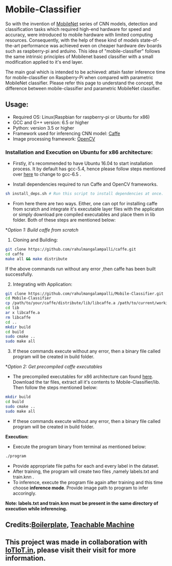 # Mobile-Classifier

So with the invention of [MobileNet](https://arxiv.org/pdf/1704.04861.pdf) series of CNN models, detection and classification tasks which required high-end hardware for speed and accuracy, were introduced to mobile hardware with limited computing resources. Consequently, with the help of these kind of models state-of-the-art performance was achieved even on cheaper hardware dev boards such as raspberry-pi and arduino. This idea of "mobile-classifier" follows the same intrinsic principles of Mobilenet based classifier with a small modification applied to it's end layer.  

The main goal which is intended to be achieved: attain faster inference time for mobile-classifier on Raspberry-Pi when compared with parametric MobileNet classifier. Please refer this page to understand the concept, the difference between mobile-classifier and parametric MobileNet classifier.

## Usage:

* Required OS: Linux(Raspbian for raspberry-pi or Ubuntu for x86)
* GCC and G++ version: 6.5 or higher
* Python: version 3.5 or higher
* Framework used for inferencing CNN model: [Caffe](https://caffe.berkeleyvision.org/)
* Image processing framework: [OpenCV](https://github.com/opencv/opencv)

### Installation and Execution on Ubuntu for x86 architecture:

* Firstly, it's recommended to have Ubuntu 16.04 to start installation process. It by default has gcc-5.4, hence please follow steps mentioned over [here](https://gist.github.com/zuyu/7d5682a5c75282c596449758d21db5ed) to change to gcc-6.5 .

* Install dependencies required to run Caffe and OpenCV frameworks.
```bash
sh install_deps.sh # Run this script to install dependencies at once.
```
* From here there are two ways. Either, one can opt for installing caffe from scratch and integrate it's executable layer files with the applicaton or simply download pre compiled executables and place them in lib folder. Both of these steps are mentioned below:

**Option 1: Build caffe from scratch*

1. Cloning and Building:
```bash
git clone https://github.com/rahulmangalampalli/caffe.git
cd caffe
make all && make distribute
```
If the above commands run without any error ,then caffe has been built successfully.

2. Integrating with Application:

```bash
git clone https://github.com/rahulmangalampalli/Mobile-Classifier.git
cd Mobile-Classifier
cp /path/to/your/caffe/distribute/lib/libcaffe.a /path/to/current/working/directory/lib
cd lib
ar x libcaffe.a
rm libcaffe
cd ..
mkdir build
cd build
sudo cmake ..
sudo make all
```
3. If these commands execute without any error, then a binary file called program will be created in build folder.

**Option 2: Get precompiled caffe executables*

* The precompiled executables for x86 architecture can found [here](https://drive.google.com/file/d/1Pa9fW72Qj0DTmq7w0O2hUxsfW1YgZBz4/view?usp=sharing). Download the tar files, extract all it's contents to Mobile-Classifier/lib. Then follow the steps mentioned below:

```bash
mkdir build
cd build
sudo cmake ..
sudo make all
```
* If these commands execute without any error, then a binary file called program will be created in build folder.

**Execution:**

* Execute the program binary from terminal as mentioned below:

```bash
./program
```
* Provide appropriate file paths for each and every label in the dataset.
* After training, the program will create two files ,namely labels.txt and train.knn .
* To inference, execute the program file again after training and this time choose **inference mode**. Provide image path to program to infer accoringly.

**Note: labels.txt and train.knn must be present in the same directory of execution while inferencing.**


## Credits:[Boilerplate](https://github.com/googlecreativelab/teachable-machine-boilerplate), [Teachable Machine](https://teachablemachine.withgoogle.com/)  

## This project was made in collaboration with [IoTIoT.in](http://iotiot.in/), please visit their visit for more information.
